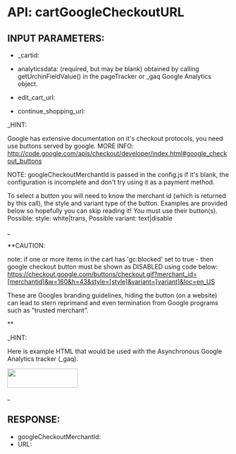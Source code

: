 # API: cartGoogleCheckoutURL




## INPUT PARAMETERS: ##
  * _cartid: 
  * analyticsdata:  (required, but may be blank) obtained by calling getUrchinFieldValue() 
in the pageTracker or _gaq Google Analytics object.

  * edit_cart_url: 
  * continue_shopping_url: 

_HINT: 

Google has extensive documentation on it's checkout protocols, you need use buttons served by google.
MORE INFO: http://code.google.com/apis/checkout/developer/index.html#google_checkout_buttons

NOTE: googleCheckoutMerchantId is passed in the config.js if it's blank, the configuration is incomplete and don't
try using it as a payment method.

To select a button you will need to know the merchant id (which is returned by this call), the style and
variant type of the button. Examples are provided below so hopefully you can skip reading it! 
You must use their button(s). Possible: style: white|trans, Possible variant: text|disable

_

**CAUTION: 

note: if one or more items in the cart has 'gc:blocked' set to true - then google checkout button must be
shown as DISABLED using code below:
https://checkout.google.com/buttons/checkout.gif?merchant_id=[merchantid]&w=160&h=43&style=[style]&variant=[variant]&loc=en_US

These are Googles branding guidelines, hiding the button (on a website) can lead to stern reprimand and even termination from 
Google programs such as "trusted merchant".

**

_HINT: 

Here is example HTML that would be used with the Asynchronous Google Analytics tracker (_gaq).

<a href="javascript:_gaq.push(function() {
   var pageTracker = _gaq._getAsyncTracker();setUrchinInputCode(pageTracker);});
   document.location='$googlecheckout_url?analyticsdata='+getUrchinFieldValue();">
<img height=43 width=160 border=0 
	src="https://checkout.google.com/buttons/checkout.gif?merchant_id=[merchantid]&w=160&h=43&style=[style]&variant=[variant]&loc=en_US"
	></a>

_

## RESPONSE: ##
  * googleCheckoutMerchantId: 
  * URL: 
